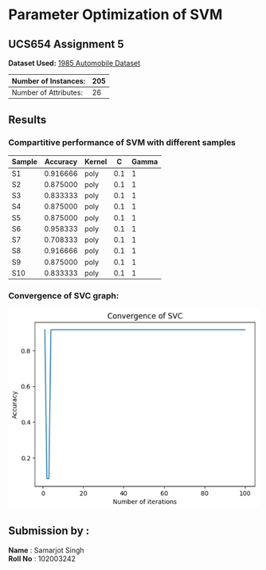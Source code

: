 # Parameter Optimization of SVM
## UCS654 Assignment 5

**Dataset Used:** [1985 Automobile Dataset](https://archive.ics.uci.edu/ml/machine-learning-databases/autos/imports-85.data)

| Number of Instances:  | 205 |
|-----------------------|--------|
| Number of Attributes: | 26     |

## Results

### Compartitive performance of SVM with different samples
|Sample|	Accuracy |	Kernel |	C 	 |     Gamma |
|------|-----------|--------|---------|-----------|
|S1	|0.916666	|poly	|0.1	|1|
|S2	|0.875000	|poly	|0.1	|1|
|S3	|0.833333	|poly	|0.1	|1|
|S4	|0.875000	|poly	|0.1	|1|
|S5	|0.875000	|poly	|0.1	|1|
|S6	|0.958333	|poly	|0.1	|1|
|S7	|0.708333	|poly	|0.1	|1|
|S8	|0.916666	|poly	|0.1	|1|
|S9	|0.875000	|poly	|0.1	|1|
|S10	|0.833333	|poly	|0.1	|1|

### Convergence of SVC graph: 
![image](https://raw.githubusercontent.com/Samar-001/Parameter-Optimization-of-SVM/main/Output%20Graph.png)





## Submission by :
**Name** : Samarjot Singh
<br>
**Roll No** : 102003242
